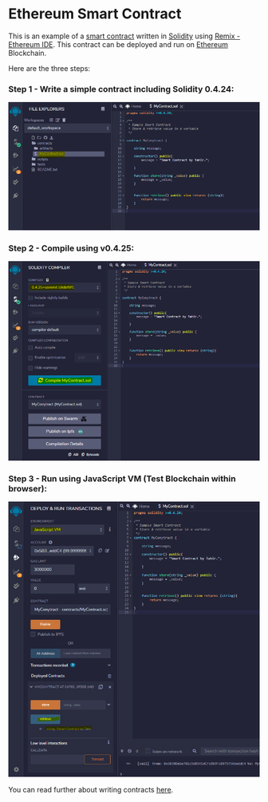 # Ethereum Smart Contract

This is an example of a [smart contract](https://www.youtube.com/watch?v=ZE2HxTmxfrI) written in [Solidity](https://docs.soliditylang.org) using [Remix - Ethereum IDE](https://remix.ethereum.org). This contract can be deployed and run on [Ethereum](https://ethereum.org/en/developers/docs/intro-to-ethereum) Blockchain.

Here are the three steps:

### Step 1 - Write a simple contract including Solidity 0.4.24:
<img src="images/01.png">

### Step 2 - Compile using v0.4.25:
<img src="/images/02.png">

### Step 3 - Run using JavaScript VM (Test Blockchain within browser):
<img src="images/03.png">

You can read further about writing contracts [here](https://www.dappuniversity.com/articles/solidity-tutorial).

